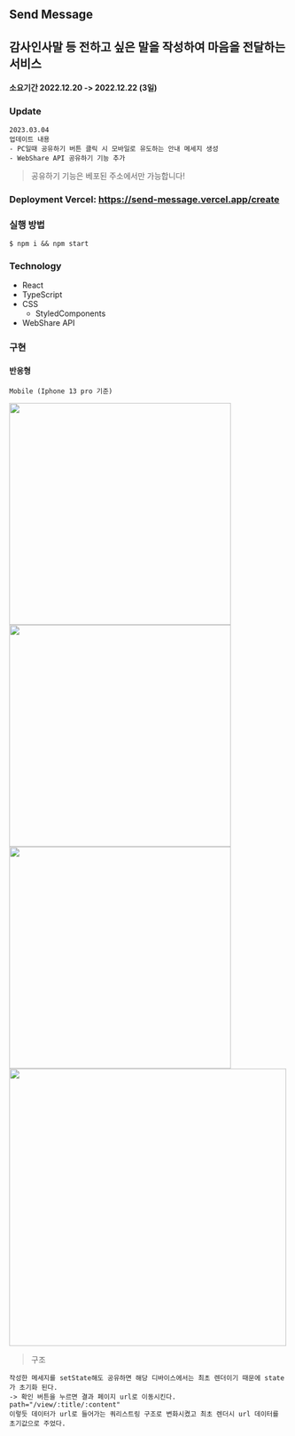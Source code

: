 ## Send Message

## 감사인사말 등 전하고 싶은 말을 작성하여 마음을 전달하는 서비스

#### 소요기간 2022.12.20 -> 2022.12.22 (3일)

### Update

```
2023.03.04
업데이트 내용
- PC일때 공유하기 버튼 클릭 시 모바일로 유도하는 안내 메세지 생성
- WebShare API 공유하기 기능 추가
```

> 공유하기 기능은 베포된 주소에서만 가능합니다!

### Deployment Vercel: https://send-message.vercel.app/create

### 실행 방법

```
$ npm i && npm start
```

### Technology

- React
- TypeScript
- CSS
  - StyledComponents
- WebShare API

### 구현

#### 반응형

```
Mobile (Iphone 13 pro 기준)
```

<img src="https://user-images.githubusercontent.com/96061695/229476383-f7156757-1bd4-4500-aca9-6cb27744da89.jpg" width="400px" />
<img src="https://user-images.githubusercontent.com/96061695/229476537-d424ac27-b9aa-425e-84ea-f020f776df57.jpg" width="400px" />

<img src="https://user-images.githubusercontent.com/96061695/229476624-c40ed22c-4261-4d14-bafc-32e0e4aeb63e.JPG" width="400px" />
<img src="https://user-images.githubusercontent.com/96061695/229476706-75442877-6ad4-4db4-b9c2-138c7b5f1e80.jpg" width="500px" />

> 구조

```
작성한 메세지를 setState해도 공유하면 해당 디바이스에서는 최초 렌더이기 때문에 state가 초기화 된다.
-> 확인 버튼을 누르면 결과 페이지 url로 이동시킨다. path="/view/:title/:content"
이렇듯 데이터가 url로 들어가는 쿼리스트링 구조로 변화시켰고 최초 렌더시 url 데이터를 초기값으로 주었다.
```
